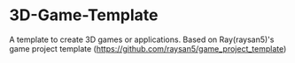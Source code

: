 # 3D-Game-Template
A template to create 3D games or applications. Based on Ray(raysan5)'s game project template (https://github.com/raysan5/game_project_template)
